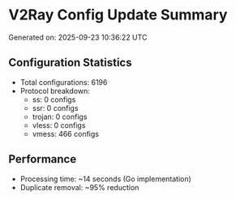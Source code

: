 # V2Ray Config Update Summary
Generated on: 2025-09-23 10:36:22 UTC

## Configuration Statistics
- Total configurations: 6196
- Protocol breakdown:
  - ss: 0 configs
  - ssr: 0 configs
  - trojan: 0 configs
  - vless: 0 configs
  - vmess: 466 configs

## Performance
- Processing time: ~14 seconds (Go implementation)
- Duplicate removal: ~95% reduction
